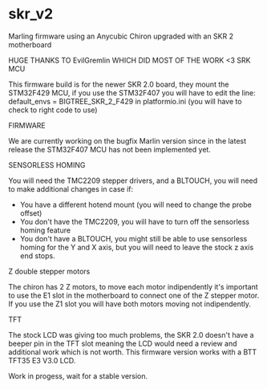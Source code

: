 # skr_v2
Marling firmware using an Anycubic Chiron upgraded with an SKR 2 motherboard

HUGE THANKS TO EvilGremlin WHICH DID MOST OF THE WORK <3
SRK MCU

This firmware build is for the newer SKR 2.0 board, they mount the STM32F429 MCU, if you use the STM32F407 you will have to edit the line:
default_envs = BIGTREE_SKR_2_F429 
in platformio.ini (you will have to check to right code to use)

FIRMWARE

We are currently working on the bugfix Marlin version since in the latest release the STM32F407 MCU has not been implemented yet.

SENSORLESS HOMING

You will need the TMC2209 stepper drivers, and a BLTOUCH, you will need to make additional changes in case if:
- You have a different hotend mount (you will need to change the probe offset)
- You don't have the TMC2209, you will have to turn off the sensorless homing feature
- You don't have a BLTOUCH, you might still be able to use sensorless homing for the Y and X axis, but you will need to leave the stock z axis end stops.

Z double stepper motors

The chiron has 2 Z motors, to move each motor indipendently it's important to use the E1 slot in the motherboard to connect one of the Z stepper motor.
If you use the Z1 slot you will have both motors moving not indipendently.

TFT

The stock LCD was giving too much problems, the SKR 2.0 doesn't have a beeper pin in the TFT slot meaning the LCD would need a review and additional work which is not worth.
This firmware version works with a BTT TFT35 E3 V3.0 LCD.

Work in progess, wait for a stable version.
